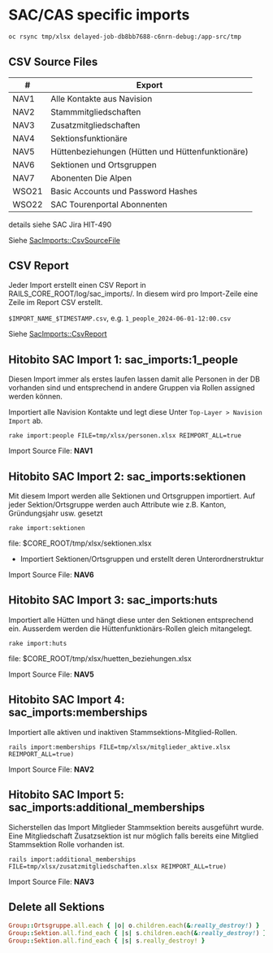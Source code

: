 # SAC/CAS specific imports

```txt
oc rsync tmp/xlsx delayed-job-db8bb7688-c6nrn-debug:/app-src/tmp
```

## CSV Source Files

| #    | Export                                               |
|------|------------------------------------------------------|
| NAV1 | Alle Kontakte aus Navision                           |
| NAV2 | Stammmitgliedschaften                                |
| NAV3 | Zusatzmitgliedschaften                               |
| NAV4 | Sektionsfunktionäre                                  |
| NAV5 | Hüttenbeziehungen (Hütten und Hüttenfunktionäre)     |
| NAV6 | Sektionen und Ortsgruppen                            |
| NAV7 | Abonenten Die Alpen                                  |
| WSO21 | Basic Accounts und Password Hashes                  |
| WSO22 | SAC Tourenportal Abonnenten                         |

details siehe SAC Jira HIT-490

Siehe [SacImports::CsvSourceFile](../app/domain/sac_imports/csv_source_file.rb)

## CSV Report

Jeder Import erstellt einen CSV Report in RAILS_CORE_ROOT/log/sac_imports/. In diesem wird pro Import-Zeile eine Zeile im Report CSV erstellt.

`$IMPORT_NAME_$TIMESTAMP.csv`, e.g. `1_people_2024-06-01-12:00.csv`

Siehe [SacImports::CsvReport](../app/domain/sac_imports/csv_report.rb)

## Hitobito SAC Import 1: sac_imports:1_people

Diesen Import immer als erstes laufen lassen damit alle Personen in der DB vorhanden sind und entsprechend in andere Gruppen via Rollen assigned werden können.

Importiert alle Navision Kontakte und legt diese Unter `Top-Layer > Navision Import` ab.

`rake import:people FILE=tmp/xlsx/personen.xlsx REIMPORT_ALL=true`

Import Source File: **NAV1**

## Hitobito SAC Import 2: sac_imports:sektionen

Mit diesem Import werden alle Sektionen und Ortsgruppen importiert. 
Auf jeder Sektion/Ortsgruppe werden auch Attribute wie z.B. Kanton, Gründungsjahr usw. gesetzt

`rake import:sektionen`

file: $CORE_ROOT/tmp/xlsx/sektionen.xlsx

- Importiert Sektionen/Ortsgruppen und erstellt deren Unterordnerstruktur

Import Source File: **NAV6**

## Hitobito SAC Import 3: sac_imports:huts

Importiert alle Hütten und hängt diese unter den Sektionen entsprechend ein. Ausserdem werden die Hüttenfunktionärs-Rollen gleich mitangelegt.

`rake import:huts`

file: $CORE_ROOT/tmp/xlsx/huetten_beziehungen.xlsx

Import Source File: **NAV5**

## Hitobito SAC Import 4: sac_imports:memberships

Importiert alle aktiven und inaktiven Stammsektions-Mitglied-Rollen. 

`rails import:memberships FILE=tmp/xlsx/mitglieder_aktive.xlsx REIMPORT_ALL=true)`

Import Source File: **NAV2**

## Hitobito SAC Import 5: sac_imports:additional_memberships

Sicherstellen das Import Mitglieder Stammsektion bereits ausgeführt wurde. Eine Mitgliedschaft Zusatzsektion ist nur möglich falls bereits eine Mitglied Stammsektion Rolle vorhanden ist.

`rails import:additional_memberships FILE=tmp/xlsx/zusatzmitgliedschaften.xlsx REIMPORT_ALL=true)`

Import Source File: **NAV3**

## Delete all Sektions

```ruby
Group::Ortsgruppe.all.each { |o| o.children.each(&:really_destroy!) }
Group::Sektion.all.find_each { |s| s.children.each(&:really_destroy!) }
Group::Sektion.all.find_each { |s| s.really_destroy! }
```
